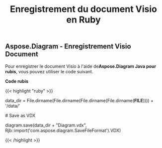 ﻿---
title: Enregistrement du document Visio en Ruby
type: docs
weight: 100
url: /fr/java/saving-visio-document-in-ruby/
---
## **Aspose.Diagram - Enregistrement Visio Document**
 Pour enregistrer le document Visio à l'aide de**Aspose.Diagram Java pour rubis**, vous pouvez utiliser le code suivant.

**Code rubis**

{{< highlight "ruby" >}}

 data_dir = File.dirname(File.dirname(File.dirname(File.dirname(__FILE__)))) + '/data/'

\# Save as VDX

diagram.save(data_dir + "Diagram.vdx", Rjb::import('com.aspose.diagram.SaveFileFormat').VDX)

{{< /highlight >}}
